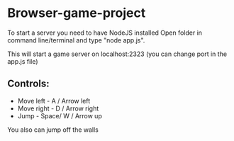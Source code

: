 # Browser-game-project

To start a server you need to have NodeJS installed
Open folder in command line/terminal and type "node app.js".

This will start a game server on localhost:2323 (you can change port in the app.js file)

## Controls:
 * Move left - A / Arrow left
 * Move right - D / Arrow right
 * Jump - Space/ W / Arrow up
  
You also can jump off the walls
  
